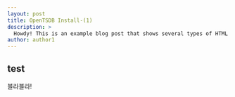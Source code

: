```yaml
---
layout: post
title: OpenTSDB Install-(1)
description: >
  Howdy! This is an example blog post that shows several types of HTML content supported in this theme.
author: author1
---
```



## test
블라블라!
